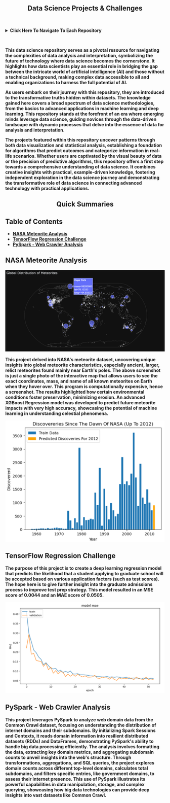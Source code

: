 <div align="center">
  <h2><b>Data Science Projects & Challenges<b></h2>
</div>

&nbsp;

<details>
  <summary><b>Click Here To Navigate To Each Repository<b></summary>

  - [NASA Meteorite Analysis](https://github.com/TaberNater96/Data-Science/tree/main/NASA%20Meteorites)
  - [TensorFlow Regression Challenge](https://github.com/TaberNater96/Data-Science/blob/main/TensorFlow%20Regression%20-%20Admission%20Scores/TensorFlow%20Regression%20Challenge.ipynb)
  - [PySpark - Web Crawler Analysis](https://github.com/TaberNater96/Data-Science/blob/main/Big%20Data%20with%20PySpark/PySpark%20-%20Web%20Crawler%20Analysis.ipynb)
</details>

&nbsp;

This data science repository serves as a pivotal resource for navigating the complexities of data analysis and interpretation, symbolizing the future of technology where data science becomes the cornerstone. It highlights how data scientists play an essential role in bridging the gap between the intricate world of artificial intelligence (AI) and those without a technical background, making complex data accessible to all and enabling organizations to harness the full potential of AI.

As users embark on their journey with this repository, they are introduced to the transformative truths hidden within datasets. The knowledge gained here covers a broad spectrum of data science methodologies, from the basics to advanced applications in machine learning and deep learning. This repository stands at the forefront of an era where emerging minds leverage data science, guiding novices through the data-driven landscape with dynamic processes that delve into the essence of data for analysis and interpretation.

The projects featured within this repository uncover patterns through both data visualization and statistical analysis, establishing a foundation for algorithms that predict outcomes and categorize information in real-life scenarios. Whether users are captivated by the visual beauty of data or the precision of predictive algorithms, this repository offers a first step towards a comprehensive understanding of data science. It combines creative insights with practical, example-driven knowledge, fostering independent exploration in the data science journey and demonstrating the transformative role of data science in connecting advanced technology with practical applications.

<div align="center">
  <h2>Quick Summaries</h2>
</div>

## Table of Contents
- [NASA Meteorite Analysis](#nasa-meteorite-analysis)
- [TensorFlow Regression Challenge](#tensorflow-regression-challenge)
- [PySpark - Web Crawler Analysis](#pyspark-web-crawler-analysis)

<div id="nasa-meteorite-analysis">
  <h2>NASA Meteorite Analysis</h2>
</div>

![Global Mass Distribution](https://github.com/TaberNater96/Data-Science/blob/main/NASA%20Meteorites/images/Global%20Mass%20Distribution.png?raw=true)

This project delved into NASA's meteorite dataset, uncovering unique insights into global meteorite characteristics, especially ancient, larger, relict meteorites found mainly near Earth's poles. The above screenshot is just a single photo of the interactive map that allows users to see the exact coordinates, mass, and name of all known meteorites on Earth when they hover over. This program is computationally expensive, hence a screenshot. The results highlighted how certain environmental conditions foster preservation, minimizing erosion. An advanced XGBoost Regression model was developed to predict future meteorite impacts with very high accuracy, showcasing the potential of machine learning in understanding celestial phenomena. 

![ML Output](https://github.com/TaberNater96/Data-Science/blob/main/NASA%20Meteorites/images/ML%20Output.png?raw=true)

<div id="tensorflow-regression-challenge">
  <h2>TensorFlow Regression Challenge</h2>
</div>


The purpose of this project is to create a deep learning regression model that predicts the likelihood that a student applying to graduate school will be accepted based on various application factors (such as test scores). The hope here is to give further insight into the graduate admissions process to improve test prep strategy. This model resulted in an MSE score of 0.0044 and an MAE score of 0.0505.

![MAE Score](https://github.com/TaberNater96/Data-Science/blob/main/TensorFlow%20Regression%20-%20Admission%20Scores/MAE%20Score.png?raw=true)

<div id="pyspark-web-crawler-analysis">
  <h2>PySpark - Web Crawler Analysis</h2>
</div>

This project leverages PySpark to analyze web domain data from the Common Crawl dataset, focusing on understanding the distribution of internet domains and their subdomains. By initializing Spark Sessions and Contexts, it reads domain information into resilient distributed datasets (RDDs) and DataFrames, demonstrating PySpark's ability to handle big data processing efficiently. The analysis involves formatting the data, extracting key domain metrics, and aggregating subdomain counts to unveil insights into the web's structure. Through transformations, aggregations, and SQL queries, the project explores domain counts across different top-level domains, calculates total subdomains, and filters specific entries, like government domains, to assess their internet presence. This use of PySpark illustrates its powerful capabilities in data manipulation, storage, and complex querying, showcasing how big data technologies can provide deep insights into vast datasets like Common Crawl.











